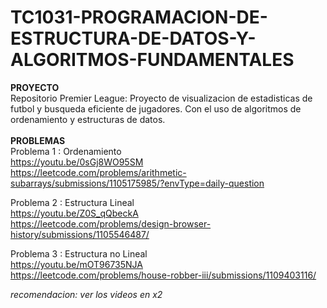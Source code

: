# TC1031-PROGRAMACION-DE-ESTRUCTURA-DE-DATOS-Y-ALGORITMOS-FUNDAMENTALES
**PROYECTO**<br>
Repositorio Premier League: Proyecto de visualizacion de estadisticas de futbol y busqueda eficiente de jugadores. Con el uso de algoritmos de ordenamiento y estructuras de datos. 
<br>
<br>
**PROBLEMAS**<br>
Problema 1 : Ordenamiento<br>
https://youtu.be/0sGj8WO95SM<br>
https://leetcode.com/problems/arithmetic-subarrays/submissions/1105175985/?envType=daily-question<br>

Problema 2 : Estructura Lineal<br>
https://youtu.be/Z0S_qQbeckA<br>
https://leetcode.com/problems/design-browser-history/submissions/1105546487/<br>

Problema 3 : Estructura no Lineal<br>
https://youtu.be/mOT96735NJA<br>
https://leetcode.com/problems/house-robber-iii/submissions/1109403116/<br>


*recomendacion: ver los videos en x2*<br>
